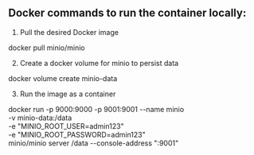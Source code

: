 ## Docker commands to run the container locally:

1. Pull the desired Docker image

docker pull minio/minio

2. Create a docker volume for minio to persist data

docker volume create minio-data

3. Run the image as a container

docker run -p 9000:9000 -p 9001:9001 --name minio \
  -v minio-data:/data \
  -e "MINIO_ROOT_USER=admin123" \
  -e "MINIO_ROOT_PASSWORD=admin123" \
  minio/minio server /data --console-address ":9001"

